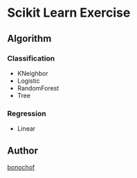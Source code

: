# Scikit Learn Exercise

## Algorithm
### Classification
* KNeighbor
* Logistic
* RandomForest
* Tree

### Regression
* Linear

## Author
[bonochof](https://github.com/bonochof)
